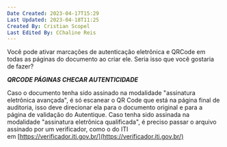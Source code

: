 ```yaml
---
Date Created: 2023-04-17T15:29
Last Updated: 2023-04-18T11:25
Created By: Cristian Scopel
Last Edited By: CChaline Reis
---
```

Você pode ativar marcações de autenticação eletrônica e QRCode em todas as páginas do documento ao criar ele. Seria isso que você gostaria de fazer?

  

***QRCODE PÁGINAS CHECAR AUTENTICIDADE***

Caso o documento tenha sido assinado na modalidade "assinatura eletrônica avançada", é só escanear o QR Code que está na página final de auditoria, isso deve direcionar ela para o documento original e para a página de validação do Autentique. Caso tenha sido assinada na modalidade "assinatura eletrônica qualificada", é preciso passar o arquivo assinado por um verificador, como o do ITI em [https://verificador.iti.gov.br/](https://verificador.iti.gov.br/)